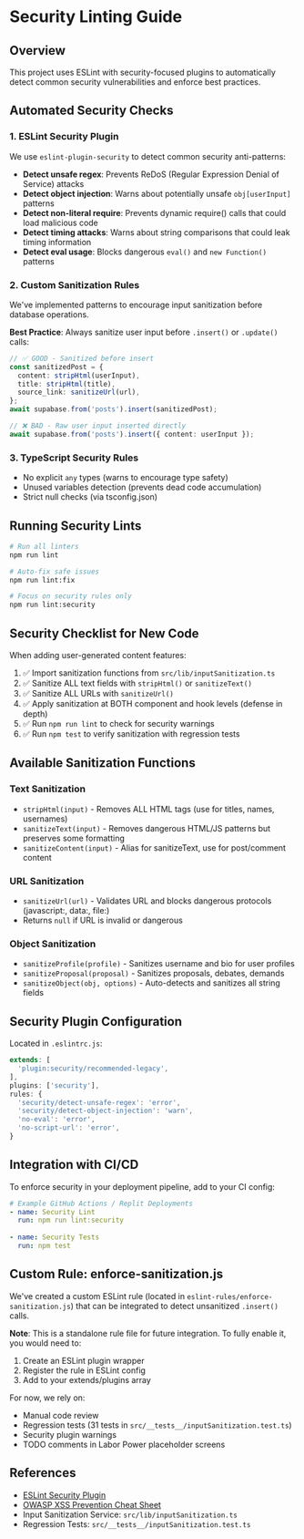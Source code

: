 # Security Linting Guide

## Overview
This project uses ESLint with security-focused plugins to automatically detect common security vulnerabilities and enforce best practices.

## Automated Security Checks

### 1. ESLint Security Plugin
We use `eslint-plugin-security` to detect common security anti-patterns:

- **Detect unsafe regex**: Prevents ReDoS (Regular Expression Denial of Service) attacks
- **Detect object injection**: Warns about potentially unsafe `obj[userInput]` patterns
- **Detect non-literal require**: Prevents dynamic require() calls that could load malicious code
- **Detect timing attacks**: Warns about string comparisons that could leak timing information
- **Detect eval usage**: Blocks dangerous `eval()` and `new Function()` patterns

### 2. Custom Sanitization Rules
We've implemented patterns to encourage input sanitization before database operations.

**Best Practice**: Always sanitize user input before `.insert()` or `.update()` calls:

```typescript
// ✅ GOOD - Sanitized before insert
const sanitizedPost = {
  content: stripHtml(userInput),
  title: stripHtml(title),
  source_link: sanitizeUrl(url),
};
await supabase.from('posts').insert(sanitizedPost);

// ❌ BAD - Raw user input inserted directly
await supabase.from('posts').insert({ content: userInput });
```

### 3. TypeScript Security Rules
- No explicit `any` types (warns to encourage type safety)
- Unused variables detection (prevents dead code accumulation)
- Strict null checks (via tsconfig.json)

## Running Security Lints

```bash
# Run all linters
npm run lint

# Auto-fix safe issues
npm run lint:fix

# Focus on security rules only
npm run lint:security
```

## Security Checklist for New Code

When adding user-generated content features:

1. ✅ Import sanitization functions from `src/lib/inputSanitization.ts`
2. ✅ Sanitize ALL text fields with `stripHtml()` or `sanitizeText()`
3. ✅ Sanitize ALL URLs with `sanitizeUrl()`
4. ✅ Apply sanitization at BOTH component and hook levels (defense in depth)
5. ✅ Run `npm run lint` to check for security warnings
6. ✅ Run `npm test` to verify sanitization with regression tests

## Available Sanitization Functions

### Text Sanitization
- `stripHtml(input)` - Removes ALL HTML tags (use for titles, names, usernames)
- `sanitizeText(input)` - Removes dangerous HTML/JS patterns but preserves some formatting
- `sanitizeContent(input)` - Alias for sanitizeText, use for post/comment content

### URL Sanitization
- `sanitizeUrl(url)` - Validates URL and blocks dangerous protocols (javascript:, data:, file:)
- Returns `null` if URL is invalid or dangerous

### Object Sanitization
- `sanitizeProfile(profile)` - Sanitizes username and bio for user profiles
- `sanitizeProposal(proposal)` - Sanitizes proposals, debates, demands
- `sanitizeObject(obj, options)` - Auto-detects and sanitizes all string fields

## Security Plugin Configuration

Located in `.eslintrc.js`:

```javascript
extends: [
  'plugin:security/recommended-legacy',
],
plugins: ['security'],
rules: {
  'security/detect-unsafe-regex': 'error',
  'security/detect-object-injection': 'warn',
  'no-eval': 'error',
  'no-script-url': 'error',
}
```

## Integration with CI/CD

To enforce security in your deployment pipeline, add to your CI config:

```yaml
# Example GitHub Actions / Replit Deployments
- name: Security Lint
  run: npm run lint:security
  
- name: Security Tests
  run: npm test
```

## Custom Rule: enforce-sanitization.js

We've created a custom ESLint rule (located in `eslint-rules/enforce-sanitization.js`) that can be integrated to detect unsanitized `.insert()` calls.

**Note**: This is a standalone rule file for future integration. To fully enable it, you would need to:
1. Create an ESLint plugin wrapper
2. Register the rule in ESLint config
3. Add to your extends/plugins array

For now, we rely on:
- Manual code review
- Regression tests (31 tests in `src/__tests__/inputSanitization.test.ts`)
- Security plugin warnings
- TODO comments in Labor Power placeholder screens

## References

- [ESLint Security Plugin](https://github.com/eslint-community/eslint-plugin-security)
- [OWASP XSS Prevention Cheat Sheet](https://cheatsheetseries.owasp.org/cheatsheets/Cross_Site_Scripting_Prevention_Cheat_Sheet.html)
- Input Sanitization Service: `src/lib/inputSanitization.ts`
- Regression Tests: `src/__tests__/inputSanitization.test.ts`
